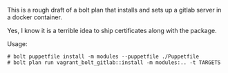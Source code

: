 This is a rough draft of a bolt plan that installs and sets up a gitlab server in a docker container.

Yes, I know it is a terrible idea to ship certificates along with the package.

Usage:

```
# bolt puppetfile install -m modules --puppetfile ./Puppetfile
# bolt plan run vagrant_bolt_gitlab::install -m modules:.. -t TARGETS
```
